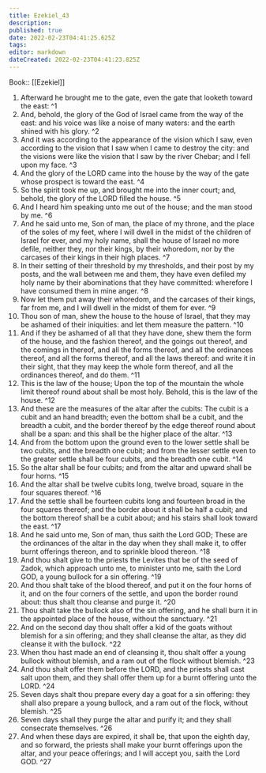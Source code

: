 ```yaml
---
title: Ezekiel_43
description: 
published: true
date: 2022-02-23T04:41:25.625Z
tags: 
editor: markdown
dateCreated: 2022-02-23T04:41:23.825Z
---
```


 Book:: [[Ezekiel]]
 1. Afterward he brought me to the gate, even the gate that looketh toward the east: ^1
 2. And, behold, the glory of the God of Israel came from the way of the east: and his voice was like a noise of many waters: and the earth shined with his glory. ^2
 3. And it was according to the appearance of the vision which I saw, even according to the vision that I saw when I came to destroy the city: and the visions were like the vision that I saw by the river Chebar; and I fell upon my face. ^3
 4. And the glory of the LORD came into the house by the way of the gate whose prospect is toward the east. ^4
 5. So the spirit took me up, and brought me into the inner court; and, behold, the glory of the LORD filled the house. ^5
 6. And I heard him speaking unto me out of the house; and the man stood by me. ^6
 7. And he said unto me, Son of man, the place of my throne, and the place of the soles of my feet, where I will dwell in the midst of the children of Israel for ever, and my holy name, shall the house of Israel no more defile, neither they, nor their kings, by their whoredom, nor by the carcases of their kings in their high places. ^7
 8. In their setting of their threshold by my thresholds, and their post by my posts, and the wall between me and them, they have even defiled my holy name by their abominations that they have committed: wherefore I have consumed them in mine anger. ^8
 9. Now let them put away their whoredom, and the carcases of their kings, far from me, and I will dwell in the midst of them for ever. ^9
 10. Thou son of man, shew the house to the house of Israel, that they may be ashamed of their iniquities: and let them measure the pattern. ^10
 11. And if they be ashamed of all that they have done, shew them the form of the house, and the fashion thereof, and the goings out thereof, and the comings in thereof, and all the forms thereof, and all the ordinances thereof, and all the forms thereof, and all the laws thereof: and write it in their sight, that they may keep the whole form thereof, and all the ordinances thereof, and do them. ^11
 12. This is the law of the house; Upon the top of the mountain the whole limit thereof round about shall be most holy. Behold, this is the law of the house. ^12
 13. And these are the measures of the altar after the cubits: The cubit is a cubit and an hand breadth; even the bottom shall be a cubit, and the breadth a cubit, and the border thereof by the edge thereof round about shall be a span: and this shall be the higher place of the altar. ^13
 14. And from the bottom upon the ground even to the lower settle shall be two cubits, and the breadth one cubit; and from the lesser settle even to the greater settle shall be four cubits, and the breadth one cubit. ^14
 15. So the altar shall be four cubits; and from the altar and upward shall be four horns. ^15
 16. And the altar shall be twelve cubits long, twelve broad, square in the four squares thereof. ^16
 17. And the settle shall be fourteen cubits long and fourteen broad in the four squares thereof; and the border about it shall be half a cubit; and the bottom thereof shall be a cubit about; and his stairs shall look toward the east. ^17
 18. And he said unto me, Son of man, thus saith the Lord GOD; These are the ordinances of the altar in the day when they shall make it, to offer burnt offerings thereon, and to sprinkle blood thereon. ^18
 19. And thou shalt give to the priests the Levites that be of the seed of Zadok, which approach unto me, to minister unto me, saith the Lord GOD, a young bullock for a sin offering. ^19
 20. And thou shalt take of the blood thereof, and put it on the four horns of it, and on the four corners of the settle, and upon the border round about: thus shalt thou cleanse and purge it. ^20
 21. Thou shalt take the bullock also of the sin offering, and he shall burn it in the appointed place of the house, without the sanctuary. ^21
 22. And on the second day thou shalt offer a kid of the goats without blemish for a sin offering; and they shall cleanse the altar, as they did cleanse it with the bullock. ^22
 23. When thou hast made an end of cleansing it, thou shalt offer a young bullock without blemish, and a ram out of the flock without blemish. ^23
 24. And thou shalt offer them before the LORD, and the priests shall cast salt upon them, and they shall offer them up for a burnt offering unto the LORD. ^24
 25. Seven days shalt thou prepare every day a goat for a sin offering: they shall also prepare a young bullock, and a ram out of the flock, without blemish. ^25
 26. Seven days shall they purge the altar and purify it; and they shall consecrate themselves. ^26
 27. And when these days are expired, it shall be, that upon the eighth day, and so forward, the priests shall make your burnt offerings upon the altar, and your peace offerings; and I will accept you, saith the Lord GOD. ^27
